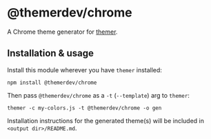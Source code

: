 # @themerdev/chrome

A Chrome theme generator for [themer](https://github.com/themerdev/themer).

## Installation & usage

Install this module wherever you have `themer` installed:

    npm install @themerdev/chrome

Then pass `@themerdev/chrome` as a `-t` (`--template`) arg to `themer`:

    themer -c my-colors.js -t @themerdev/chrome -o gen

Installation instructions for the generated theme(s) will be included in `<output dir>/README.md`.
